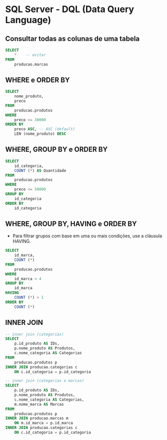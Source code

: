 # SQL Server - DQL (Data Query Language)

## Consultar todas as colunas de uma tabela

~~~sql
SELECT 
    *    -- evitar
FROM 
    producao.marcas
~~~

## WHERE e ORDER BY

~~~sql
SELECT 
    nome_produto, 
    preco
FROM 
    producao.produtos
WHERE 
    preco <= 30000
ORDER BY
    preco ASC, -- ASC (default)
    LEN (nome_produto) DESC
~~~

## WHERE, GROUP BY e ORDER BY

~~~sql
SELECT 
    id_categoria,
    COUNT (*) AS Quantidade
FROM 
    producao.produtos
WHERE 
    preco <= 50000
GROUP BY 
    id_categoria
ORDER BY
    id_categoria 
~~~

## WHERE, GROUP BY, HAVING e ORDER BY

- Para filtrar grupos com base em uma ou mais condições, use a cláusula HAVING.

~~~sql
SELECT 
	id_marca,
	COUNT (*)
FROM
	producao.produtos
WHERE
	id_marca < 4
GROUP BY
	id_marca
HAVING 
	COUNT (*) > 1
ORDER BY
	COUNT (*)
~~~

## INNER JOIN

~~~sql
-- inner join (categorias)
SELECT 
    p.id_produto AS IDs, 
    p.nome_produto AS Produtos, 
    c.nome_categoria AS Categorias
FROM 
    producao.produtos p
INNER JOIN producao.categorias c
    ON c.id_categoria = p.id_categoria 

-- inner join (categorias e marcas)
SELECT 
    p.id_produto AS IDs,
    p.nome_produto AS Produtos,
    c.nome_categoria AS Categorias,
    m.nome_marca AS Marcas
FROM 
    producao.produtos p
INNER JOIN producao.marcas m
    ON m.id_marca = p.id_marca
INNER JOIN producao.categorias c
    ON c.id_categoria = p.id_categoria
~~~
